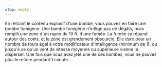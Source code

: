 ```yaml
---
step: empty
---
```

En retirant le contenu explosif d'une bombe, vous pouvez en faire une bombe fumigène. Une bombe fumigène n'inflige pas de dégâts, mais remplit une zone d'un rayon de 10 ft. d'une fumée. La fumée se répand autour des coins, et la zone est grandement obscurcie. Elle dure pour un nombre de tours égal à votre modificateur d'Intelligence (minimum de 1), ou jusqu'à ce qu'un vent de vitesse moyenne ou supérieure vienne la disperser. Une fois que vous avez jeté une de ces bombes, vous ne pouvez plus le refaire pendant 1 minute.
